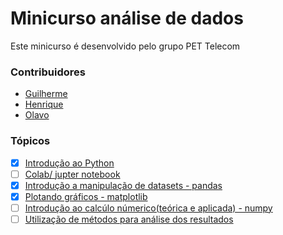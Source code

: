 # Minicurso análise de dados
Este minicurso é desenvolvido pelo grupo PET Telecom
### Contribuidores
- [Guilherme](https://github.com/GUI-FERREIRA)
- [Henrique](https://github.com/Xx220xX)
- [Olavo](https://github.com/olavocinacio)

### Tópicos
- [x] [Introdução ao Python](intropy.md)
- [ ] [Colab/ jupter notebook]()
- [x] [Introdução a manipulação de datasets - pandas](pandas.md)
- [x] [Plotando gráficos - matplotlib](matplotib.md)
- [ ] [Introdução ao calcúlo númerico(teórica e aplicada) - numpy](calculonumerico.md)
- [ ] [Utilização de métodos para análise dos resultados](metodos_para_analise.md)
